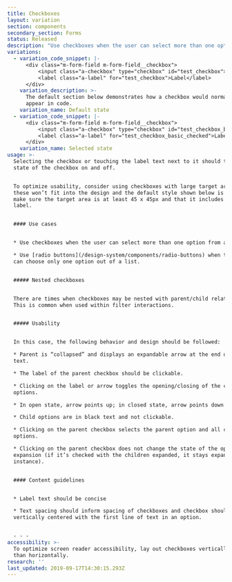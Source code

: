 ```yaml
---
title: Checkboxes
layout: variation
section: components
secondary_section: Forms
status: Released
description: "Use checkboxes when the user can select more than one option from a list. Make clear with helper text that this is the case.\n\nMore information can be found at:\n\n* <http://cfpb.github.io/design-manual/page-components/form-fields.html#checkboxes>\t\n* <https://cfpb.github.io/capital-framework/components/cf-forms/#basic-checkboxes>"
variations:
  - variation_code_snippet: |-
      <div class="m-form-field m-form-field__checkbox">
          <input class="a-checkbox" type="checkbox" id="test_checkbox">
          <label class="a-label" for="test_checkbox">Label</label>
      </div>
    variation_description: >-
      The default section below demonstrates how a checkbox would normally
      appear in code.
    variation_name: Default state
  - variation_code_snippet: |-
      <div class="m-form-field m-form-field__checkbox">
          <input class="a-checkbox" type="checkbox" id="test_checkbox_basic_checked" checked>
          <label class="a-label" for="test_checkbox_basic_checked">Label</label>
      </div>
    variation_name: Selected state
usage: >-
  Selecting the checkbox or touching the label text next to it should toggle the
  state of the checkbox on and off.


  To optimize usability, consider using checkboxes with large target areas. If
  these won’t fit into the design and the default style shown below is used,
  make sure the target area is at least 45 x 45px and that it includes the text
  label.


  #### Use cases


  * Use checkboxes when the user can select more than one option from a list.

  * Use [radio buttons](/design-system/components/radio-buttons) when the user
  can choose only one option out of a list.


  ##### Nested checkboxes


  There are times when checkboxes may be nested with parent/child relationships.
  This is common when used within filter interactions.


  ##### Usability


  In this case, the following behavior and design should be followed:

  * Parent is “collapsed” and displays an expandable arrow at the end of the
  text.

  * The label of the parent checkbox should be clickable.

  * Clicking on the label or arrow toggles the opening/closing of the child
  options.

  * In open state, arrow points up; in closed state, arrow points down.

  * Child options are in black text and not clickable.

  * Clicking on the parent checkbox selects the parent option and all child
  options.

  * Clicking on the parent checkbox does not change the state of the open/close
  expansion (if it’s checked with the children expanded, it stays expanded, for
  instance).


  #### Content guidelines


  * Label text should be concise

  * Text spacing should inform spacing of checkboxes and checkbox should be
  vertically centered with the first line of text in an option.


  - - -
accessibility: >-
  To optimize screen reader accessibility, lay out checkboxes vertically rather
  than horizontally.
research: ''
last_updated: 2019-09-17T14:30:15.293Z
---
```

